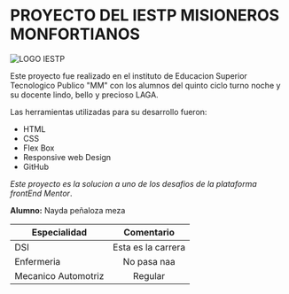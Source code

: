 # PROYECTO DEL IESTP MISIONEROS MONFORTIANOS
![LOGO IESTP](https://iestpmonfortianos.jedu.pe/logo_uni)

Este proyecto fue realizado en el instituto de Educacion Superior Tecnologico Publico "MM" con los alumnos del quinto ciclo turno noche y su docente lindo, bello y precioso LAGA.

Las herramientas utilizadas para su desarrollo fueron:

* HTML
* CSS
* Flex Box
* Responsive web Design
* GitHub

_Este proyecto es la solucion a uno de los desafios de la plataforma frontEnd Mentor_.

**Alumno:** Nayda peñaloza meza

 | Especialidad  | Comentario |
| -------------  |:-------------:|
| DSI            | Esta es la carrera    |
| Enfermeria     | No pasa naa    |
| Mecanico Automotriz      | Regular    |